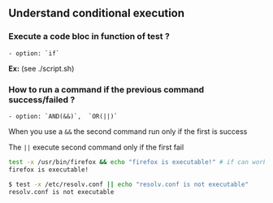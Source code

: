 ## Understand conditional execution


### Execute a code bloc in function of test ?

	- option: `if`
**Ex:** (see ./script.sh)


### How to run a command if the previous command success/failed ?

	- option: `AND(&&)`,  `OR(||)`

When you use a `&&` the second command run only if the first is success

The `||` execute second command only if the first fail

```bash
test -x /usr/bin/firefox && echo "firefox is executable!" # if can work only if `$?` send 0 .
firefox is executable!
```


```bash
$ test -x /etc/resolv.conf || echo "resolv.conf is not executable"
resolv.conf is not executable
```

